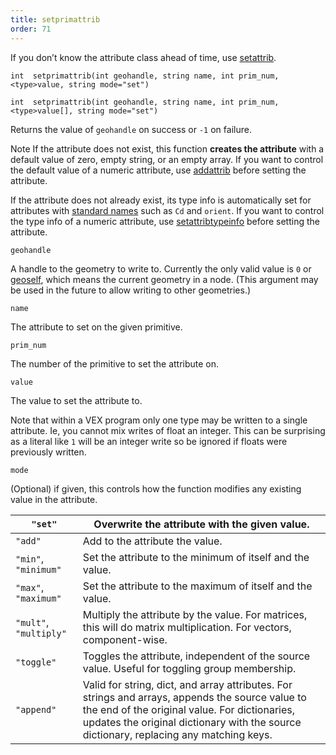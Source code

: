 ```yaml
---
title: setprimattrib
order: 71
---
```

If you don’t know the attribute class ahead of time, use [setattrib](./setattrib "Writes an attribute value to geometry.").

`int  setprimattrib(int geohandle, string name, int prim_num, <type>value, string mode="set")`

`int  setprimattrib(int geohandle, string name, int prim_num, <type>value[], string mode="set")`

Returns the value of `geohandle` on success or `-1` on failure.

Note
If the attribute does not exist, this function **creates the attribute** with a default value of zero, empty string, or an empty array.
If you want to control the default value of a numeric attribute, use [addattrib](./addattrib "Adds an attribute to a geometry.") before setting the attribute.

If the attribute does not already exist, its type info is automatically set for attributes with [standard names](../snippets.html#known) such as `Cd` and `orient`.
If you want to control the type info of a numeric attribute, use [setattribtypeinfo](./setattribtypeinfo "Sets the meaning of an attribute in geometry.") before setting the attribute.

`geohandle`

A handle to the geometry to write to. Currently the only valid value is `0` or [geoself](../geometry/geoself "Returns a handle to the current geometry."), which means the current geometry in a node. (This argument may be used in the future to allow writing to other geometries.)

`name`

The attribute to set on the given primitive.

`prim_num`

The number of the primitive to set the attribute on.

`value`

The value to set the attribute to.

Note that within a VEX program only one type may be written to a single attribute. Ie, you cannot mix writes of float an integer. This can be surprising as a literal like `1` will be an integer write so be ignored if floats were previously written.

`mode`

(Optional) if given, this controls how the function modifies any existing value in the attribute.

| `"set"` | Overwrite the attribute with the given value. |
| --- | --- |
| `"add"` | Add to the attribute the value. |
| `"min"`, `"minimum"` | Set the attribute to the minimum of itself and the value. |
| `"max"`, `"maximum"` | Set the attribute to the maximum of itself and the value. |
| `"mult"`, `"multiply"` | Multiply the attribute by the value. For matrices, this will do matrix multiplication. For vectors, component-wise. |
| `"toggle"` | Toggles the attribute, independent of the source value. Useful for toggling group membership. |
| `"append"` | Valid for string, dict, and array attributes. For strings and  arrays, appends the source value to the end of the original  value. For dictionaries, updates the original dictionary with  the source dictionary, replacing any matching keys. |
